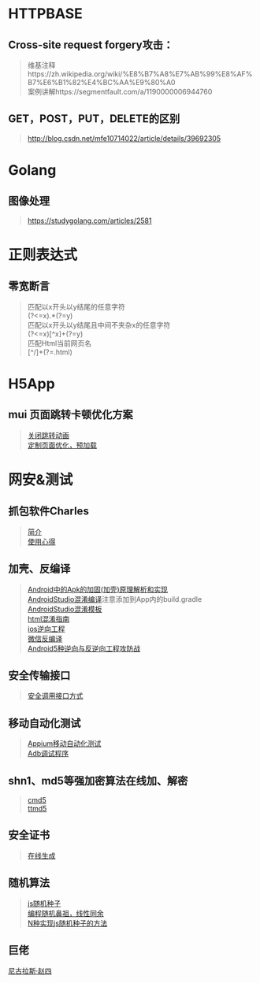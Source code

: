 # HTTPBASE
## Cross-site request forgery攻击：
> 维基注释https://zh.wikipedia.org/wiki/%E8%B7%A8%E7%AB%99%E8%AF%B7%E6%B1%82%E4%BC%AA%E9%80%A0  
> 案例讲解https://segmentfault.com/a/1190000006944760
## GET，POST，PUT，DELETE的区别
> http://blog.csdn.net/mfe10714022/article/details/39692305
# Golang
## 图像处理
> https://studygolang.com/articles/2581
# 正则表达式
## 零宽断言
> 匹配以x开头以y结尾的任意字符  
(?<=x).*(?=y)  
匹配以x开头以y结尾且中间不夹杂x的任意字符  
(?<=x)[^x]+(?=y)  
匹配Html当前网页名  
[^/]+(?=\.html)  
# H5App
## mui 页面跳转卡顿优化方案
> [关闭跳转动画](http://www.html5plus.org/doc/zh_cn/webview.html#plus.webview.AnimationTypeShow)  
[定制页面优化，预加载](http://blog.csdn.net/uikoo9/article/details/44676963)
# 网安&测试
## 抓包软件Charles
> [简介](https://www.jianshu.com/p/68684780c1b0)  
[使用心得](https://www.jianshu.com/p/fdd7c681929c)
## 加壳、反编译
> [Android中的Apk的加固(加壳)原理解析和实现](http://blog.csdn.net/jiangwei0910410003/article/details/48415225/)  
[AndroidStudio混淆编译](http://blog.csdn.net/wo392942362/article/details/52168959)注意添加到App内的build.gradle  
[AndroidStudio混淆模板](http://blog.csdn.net/a120705230/article/details/51791995)  
[html混淆指南](http://www.bcty365.com/content-146-2641-1.html)  
[ios逆向工程](https://www.jianshu.com/p/4da57be23275)  
[微信反编译](http://www.wjdiankong.cn/android%E9%80%86%E5%90%91%E4%B9%8B%E6%97%85-%E9%9D%99%E6%80%81%E6%96%B9%E5%BC%8F%E7%A0%B4%E8%A7%A3%E5%BE%AE%E4%BF%A1%E8%8E%B7%E5%8F%96%E8%81%8A%E5%A4%A9%E8%AE%B0%E5%BD%95%E5%92%8C%E9%80%9A%E8%AE%AF/)  
[Android5种逆向与反逆向工程攻防战](http://blog.csdn.net/jiangwei0910410003/article/details/51530696)  
## 安全传输接口
> [安全调用接口方式](http://ask.dcloud.net.cn/article/157)
## 移动自动化测试
> [Appium移动自动化测试](http://www.cnblogs.com/fnng/p/4560298.html)  
> [Adb调试程序](https://www.jianshu.com/p/5980c8c282ef)
## shn1、md5等强加密算法在线加、解密
> [cmd5](http://www.cmd5.com)  
[ttmd5](http://www.cmd5.com/)
## 安全证书
> [在线生成](https://certificatetools.com/)
## 随机算法
> [js随机种子](http://www.jb51.net/article/88848.htm)  
> [编程随机鼻祖，线性同余](http://blog.csdn.net/memray/article/details/8932518)  
> [N种实现js随机种子的方法](http://blog.csdn.net/whitehack/article/details/51901221)  
## 巨佬
[尼古拉斯·赵四](http://www.wjdiankong.cn/)
